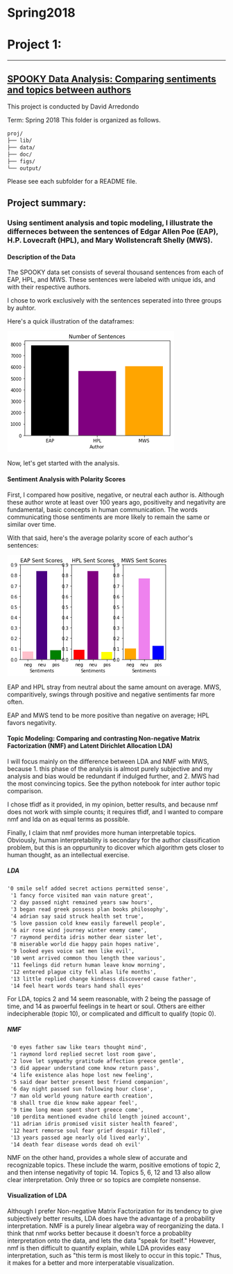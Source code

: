 # Spring2018
# Project 1:

----


## [SPOOKY Data Analysis: Comparing sentiments and topics between authors](doc/)
 This project is conducted by David Arredondo

Term: Spring 2018
This folder is organized as follows.

```
proj/
├── lib/
├── data/
├── doc/
├── figs/
└── output/
```
Please see each subfolder for a README file.

## Project summary: 
### Using sentiment analysis and topic modeling, I illustrate the differneces between the sentences of Edgar Allen Poe (EAP), H.P. Lovecraft (HPL), and Mary Wollstencraft Shelly (MWS).

#### Description of the Data
The SPOOKY data set consists of several thousand sentences from each of EAP, HPL, and MWS. These sentences were labeled with unique ids,
and with their respective authors.

I chose to work exclusively with the sentences seperated into three groups by auhtor.

Here's a quick illustration of the dataframes:

![Sentence Distribution by Author](https://github.com/GU4243-ADS/spring2018-project1-dca2123/blob/master/figs/num_spooky_sente.png)

Now, let's get started with the analysis.

#### Sentiment Analysis with Polarity Scores

First, I compared how positive, negative, or neutral each author is. Although these author wrote at least over 100 years ago,
positiveity and negativity are fundamental, basic concepts in human communication. The words communicating those sentiments are more
likely to remain the same or similar over time.

With that said, here's the average polarity score of each author's sentences:

![Polarity Scores](https://github.com/GU4243-ADS/spring2018-project1-dca2123/blob/master/figs/spooky_sentiments.png)

EAP and HPL stray from neutral about the same amount on average.
MWS, comparitively, swings through positive and negative sentiments far more often.

EAP and MWS tend to be more positive than negative on average; HPL favors negativity.

#### Topic Modeling: Comparing and contrasting Non-negative Matrix Factorization (NMF) and Latent Dirichlet Allocation LDA)

I will focus mainly on the difference between LDA and NMF with MWS, because 1. this phase of the analysis is almost purely subjective and my analysis and bias would be redundant if indulged further, and 2. MWS had the most convincing topics.
See the python notebook for inter author topic comparison.

I chose tfidf as it provided, in my opinion, better results, and because nmf does not work with simple counts; it requires
tfidf, and I wanted to compare nmf and lda on as equal terms as possible.

Finally, I claim that nmf provides more human interpretable topics. Obviously, human interpretability is secondary for the author classification problem, but this is an oppurtunity to dicover which algorithm gets closer to human thought, as an intellectual exercise.

##### LDA
```
'0 smile self added secret actions permitted sense',
 '1 fancy force visited man vain nature great',
 '2 day passed night remained years saw hours',
 '3 began read greek possess plan books philosophy',
 '4 adrian say said struck health set true',
 '5 love passion cold knew easily farewell people',
 '6 air rose wind journey winter enemy came',
 '7 raymond perdita idris mother dear sister let',
 '8 miserable world die happy pain hopes native',
 '9 looked eyes voice sat men like evil',
 '10 went arrived common thou length thee various',
 '11 feelings did return human leave know morning',
 '12 entered plague city fell alas life months',
 '13 little replied change kindness discovered cause father',
 '14 feel heart words tears hand shall eyes'
```
For LDA, topics 2 and 14 seem reasonable, with 2 being the passage of time, and 14 as pwoerful feelings in te heart or soul.
Others are either indecipherable (topic 10), or complicated and difficult to qualify (topic 0).

##### NMF
```
 '0 eyes father saw like tears thought mind',
 '1 raymond lord replied secret lost room gave',
 '2 love let sympathy gratitude affection greece gentle',
 '3 did appear understand come know return pass',
 '4 life existence alas hope lost new feeling',
 '5 said dear better present best friend companion',
 '6 day night passed sun following hour close',
 '7 man old world young nature earth creation',
 '8 shall true die know make appear feel',
 '9 time long mean spent short greece come',
 '10 perdita mentioned evadne child length joined account',
 '11 adrian idris promised visit sister health feared',
 '12 heart remorse soul fear grief despair filled',
 '13 years passed age nearly old lived early',
 '14 death fear disease words dead oh evil'
```
NMF on the other hand, provides a whole slew of accurate and recognizable topics. These include the warm, positive emotions of topic 2,
and then intense negativity of topic 14. Topics 5, 6, 12 and 13 also allow clear interpretation. 
Only three or so topics are complete nonsense.

#### Visualization of LDA

Although I prefer Non-negative Matrix Factorization for its tendency to give subjectively better results,
LDA does have the advantage of a probability interpretation. NMF is a purely linear algebra way of reorganizing the data. 
I think that nmf works better because it doesn't force a probablity interpretation onto the data, and lets the data "speak for itself." 
However, nmf is then difficult to quantify explain, while LDA provides easy interpretation, such as 
"this term is most likely to occur in this topic." Thus, it makes for a better and more interperatable visualization.

